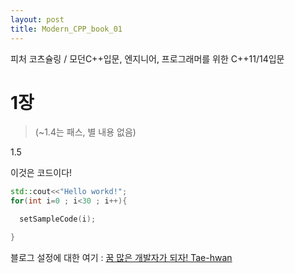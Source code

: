 ```yaml
---
layout: post
title: Modern_CPP_book_01
---
```


피처 코츠슐링 / 모던C++입문, 엔지니어, 프로그래머를 위한 C++11/14입문

# 1장

> (~1.4는 패스, 별 내용 없음)

1.5

이것은 코드이다!
```cpp
std::cout<<"Hello workd!";
for(int i=0 ; i<30 ; i++){

  setSampleCode(i);

}
```

블로그 설정에 대한 여기 : [꿈 많은 개발자가 되자! Tae-hwan](http://thdev.net)
